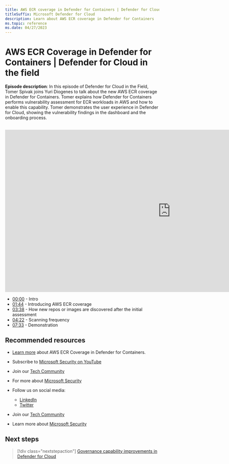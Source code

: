 ```yaml
---
title: AWS ECR coverage in Defender for Containers | Defender for Cloud in the field
titleSuffix: Microsoft Defender for Cloud
description: Learn about AWS ECR coverage in Defender for Containers
ms.topic: reference
ms.date: 04/27/2023
---
```


# AWS ECR Coverage in Defender for Containers | Defender for Cloud in the field

**Episode description**: In this episode of Defender for Cloud in the Field, Tomer Spivak joins Yuri Diogenes to talk about the new AWS ECR coverage in Defender for Containers. Tomer explains how Defender for Containers performs vulnerability assessment for ECR workloads in AWS and how to enable this capability. Tomer demonstrates the user experience in Defender for Cloud, showing the vulnerability findings in the dashboard and the onboarding process.
<br>
<br>
<iframe src="https://aka.ms/docs/player?id=919f847f-4b19-4440-aede-a0917e1d7019" width="1080" height="530" allowFullScreen="true" frameBorder="0"></iframe>

- [00:00](/shows/mdc-in-the-field/aws-ecr#time=00m00s) - Intro
- [01:44](/shows/mdc-in-the-field/aws-ecr#time=01m44s) - Introducing AWS ECR coverage
- [03:38](/shows/mdc-in-the-field/aws-ecr#time=03m38s) -  How new repos or images are discovered after the initial assessment
- [04:22](/shows/mdc-in-the-field/aws-ecr#time=04m22s) - Scanning frequency
- [07:33](/shows/mdc-in-the-field/aws-ecr#time=07m33s) - Demonstration


## Recommended resources
  - [Learn more](defender-for-containers-vulnerability-assessment-elastic.md) about AWS ECR Coverage in Defender for Containers.
  - Subscribe to [Microsoft Security on YouTube](https://www.youtube.com/playlist?list=PL3ZTgFEc7LysiX4PfHhdJPR7S8mGO14YS)
  - Join our [Tech Community](https://aka.ms/SecurityTechCommunity)
  - For more about [Microsoft Security](https://msft.it/6002T9HQY)

- Follow us on social media:

     - [LinkedIn](https://www.youtube.com/redirect?event=video_description&redir_token=QUFFLUhqbFk5TXZuQld2NlpBRV9BQlJqMktYSm95WWhCZ3xBQ3Jtc0tsQU13MkNPWGNFZzVuem5zc05wcnp0VGxybHprVTkwS2todWw0b0VCWUl4a2ZKYVktNGM1TVFHTXpmajVLcjRKX0cwVFNJaDlzTld4MnhyenBuUGRCVmdoYzRZTjFmYXRTVlhpZGc4MHhoa3N6ZDhFMA&q=https%3A%2F%2Fwww.linkedin.com%2Fshowcase%2Fmicrosoft-security%2F)
     - [Twitter](https://twitter.com/msftsecurity)

- Join our [Tech Community](https://aka.ms/SecurityTechCommunity)

- Learn more about [Microsoft Security](https://msft.it/6002T9HQY)

## Next steps

> [!div class="nextstepaction"]
> [Governance capability improvements in Defender for Cloud](episode-twenty-six.md)

